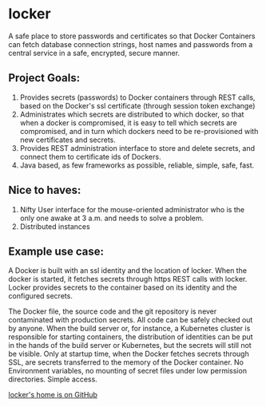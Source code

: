 # locker

A safe place to store passwords and certificates so that Docker Containers can fetch database connection strings,
host names and passwords from a central service in a safe, encrypted, secure manner.

## Project Goals:

1. Provides secrets (passwords) to Docker containers through REST calls, based on the Docker's ssl
   certificate (through session token exchange)
1. Administrates which secrets are distributed to which docker, so that when a docker is compromised, it is easy to tell
   which secrets are compromised, and in turn which dockers need to be re-provisioned with new certificates and secrets.
1. Provides REST administration interface to store and delete secrets, and connect them to certificate ids of Dockers.
1. Java based, as few frameworks as possible, reliable, simple, safe, fast.

## Nice to haves:

1. Nifty User interface for the mouse-oriented administrator who is the only one awake at 3 a.m. and needs to solve a problem.
1. Distributed instances

## Example use case:

A Docker is built with an ssl identity and the location of locker.
When the docker is started, it fetches secrets through https REST calls with locker.
Locker provides secrets to the container based on its identity and the configured secrets.

The Docker file, the source code and the git repository is never contaminated with production secrets. All code can be
safely checked out by anyone. When the build server or, for instance, a Kubernetes cluster is responsible for starting
containers, the distribution of identities can be put in the hands of the build server or Kubernetes, but the secrets
will still not be visible. Only at startup time, when the Docker fetches secrets through SSL, are secrets transferred
to the memory of the Docker container. No Environment variables, no mounting of secret files under low permission
directories. Simple access.

[locker's home is on GitHub](https://github.com/realrolfje/locker)